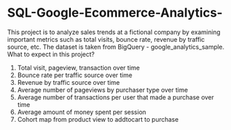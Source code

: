 # SQL-Google-Ecommerce-Analytics-
This project is to analyze sales trends at a fictional company by examining important metrics such as total visits, bounce rate, revenue by traffic source, etc. The dataset is taken from BigQuery - google_analytics_sample.
What to expect in this project? 
  1. Total visit, pageview, transaction over time
  2. Bounce rate per traffic source over time
  3. Revenue by traffic source over time
  4. Average number of pageviews by purchaser type over time
  5. Average number of transactions per user that made a purchase over time
  6. Average amount of money spent per session
  7. Cohort map from product view to addtocart to purchase 
